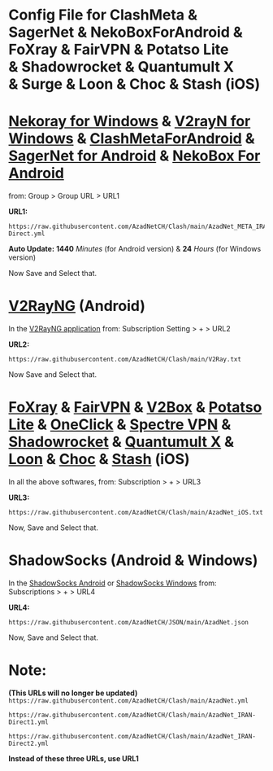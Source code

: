 # Config File for ClashMeta & SagerNet & NekoBoxForAndroid & FoXray & FairVPN & Potatso Lite & Shadowrocket & Quantumult X & Surge & Loon & Choc & Stash (iOS)

# [Nekoray for Windows](https://github.com/MatsuriDayo/nekoray/releases/latest) & [V2rayN for Windows](https://github.com/2dust/v2rayN/releases/latest) & [ClashMetaForAndroid](https://github.com/MetaCubeX/ClashMetaForAndroid/releases) & [SagerNet for Android](https://github.com/SagerNet/SagerNet/releases/latest) & [NekoBox For Android](https://github.com/MatsuriDayo/NekoBoxForAndroid/releases/latest) 
from:
Group > Group URL > URL1

**URL1:** 
```
https://raw.githubusercontent.com/AzadNetCH/Clash/main/AzadNet_META_IRAN-Direct.yml
```

**Auto Update:**
**1440** *Minutes* (for Android version)
&
**24** *Hours* (for Windows version)

Now Save and Select that.


# [V2RayNG](https://github.com/2dust/v2rayNG/releases) (Android)
In the [V2RayNG application](https://play.google.com/store/apps/details?id=com.v2ray.ang) from:
Subscription Setting > + > URL2

**URL2:**
```
https://raw.githubusercontent.com/AzadNetCH/Clash/main/V2Ray.txt
```

Now Save and Select that.


# [FoXray](https://apps.apple.com/us/app/foxray/id6448898396) & [FairVPN](https://apps.apple.com/us/app/fair-vpn/id1533873488) & [V2Box](https://apps.apple.com/us/app/v2box-v2ray-client/id6446814690) & [Potatso Lite](https://apps.apple.com/us/app/potatso-lite/id1239860606) & [OneClick](https://apps.apple.com/us/app/oneclick-safe-easy-fast/id1545555197) & [Spectre VPN](https://apps.apple.com/us/app/spectre-vpn/id1508712998) & [Shadowrocket](https://apps.apple.com/fr/app/shadowrocket/id932747118) & [Quantumult X](https://apps.apple.com/us/app/quantumult-x/id1443988620?ls=1) & [Loon](https://apps.apple.com/us/app/loon/id1373567447) & [Choc](https://apps.apple.com/us/app/choc/id1582542227) & [Stash](https://apps.apple.com/us/app/stash-proxy-utility/id1596063349) (iOS)

In all the above softwares, from:
Subscription > + > URL3

**URL3:**
```
https://raw.githubusercontent.com/AzadNetCH/Clash/main/AzadNet_iOS.txt
```

Now, Save and Select that.


# ShadowSocks (Android & Windows)

In the [ShadowSocks Android](https://play.google.com/store/apps/details?id=com.github.shadowsocks) or [ShadowSocks Windows](https://github.com/shadowsocks/shadowsocks-windows/releases/latest) from:
Subscriptions > + > URL4

**URL4:**
```
https://raw.githubusercontent.com/AzadNetCH/JSON/main/AzadNet.json
```
Now, Save and Select that.




# Note: 
**(This URLs will no longer be updated)**
```https://raw.githubusercontent.com/AzadNetCH/Clash/main/AzadNet.yml```

```https://raw.githubusercontent.com/AzadNetCH/Clash/main/AzadNet_IRAN-Direct1.yml```

```https://raw.githubusercontent.com/AzadNetCH/Clash/main/AzadNet_IRAN-Direct2.yml```

**Instead of these three URLs, use URL1**
